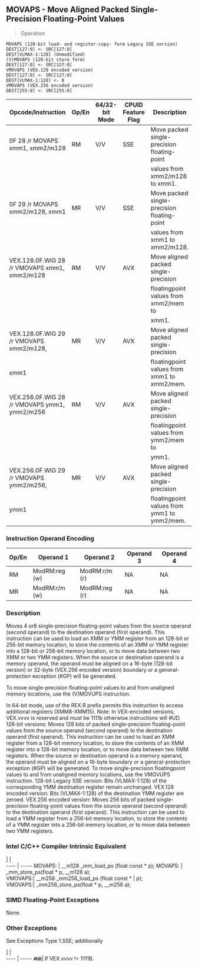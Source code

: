 ## MOVAPS - Move Aligned Packed Single-Precision Floating-Point Values

> Operation

``` slim
MOVAPS (128-bit load- and register-copy- form Legacy SSE version)
DEST[127:0] <- SRC[127:0]
DEST[VLMAX-1:128] (Unmodified)
(V)MOVAPS (128-bit store form)
DEST[127:0] <- SRC[127:0]
VMOVAPS (VEX.128 encoded version)
DEST[127:0] <- SRC[127:0]
DEST[VLMAX-1:128] <- 0
VMOVAPS (VEX.256 encoded version)
DEST[255:0] <- SRC[255:0]

```

 Opcode/Instruction                          | Op/En| 64/32-bit Mode| CPUID Feature Flag| Description                                
 ---  | --- | --- | --- | ---
 0F 28 /r MOVAPS xmm1, xmm2/m128             | RM   | V/V           | SSE               | Move packed single-precision floating-point
                                             |      |               |                   | values from xmm2/m128 to xmm1.             
 0F 29 /r MOVAPS xmm2/m128, xmm1             | MR   | V/V           | SSE               | Move packed single-precision floating-point
                                             |      |               |                   | values from xmm1 to xmm2/m128.             
 VEX.128.0F.WIG 28 /r VMOVAPS xmm1, xmm2/m128| RM   | V/V           | AVX               | Move aligned packed single-precision       
                                             |      |               |                   | floatingpoint values from xmm2/mem to      
                                             |      |               |                   | xmm1.                                      
 VEX.128.0F.WIG 29 /r VMOVAPS xmm2/m128,     | MR   | V/V           | AVX               | Move aligned packed single-precision       
 xmm1                                        |      |               |                   | floatingpoint values from xmm1 to xmm2/mem.
 VEX.256.0F.WIG 28 /r VMOVAPS ymm1, ymm2/m256| RM   | V/V           | AVX               | Move aligned packed single-precision       
                                             |      |               |                   | floatingpoint values from ymm2/mem to      
                                             |      |               |                   | ymm1.                                      
 VEX.256.0F.WIG 29 /r VMOVAPS ymm2/m256,     | MR   | V/V           | AVX               | Move aligned packed single-precision       
 ymm1                                        |      |               |                   | floatingpoint values from ymm1 to ymm2/mem.

### Instruction Operand Encoding
 Op/En| Operand 1    | Operand 2    | Operand 3| Operand 4
 ---  | --- | --- | --- | ---
 RM   | ModRM:reg (w)| ModRM:r/m (r)| NA       | NA       
 MR   | ModRM:r/m (w)| ModRM:reg (r)| NA       | NA       

### Description
Moves 4 or8 single-precision floating-point values from the source operand (second
operand) to the destination operand (first operand). This instruction can be
used to load an XMM or YMM register from an 128-bit or 256-bit memory location,
to store the contents of an XMM or YMM register into a 128-bit or 256-bit memory
location, or to move data between two XMM or two YMM registers. When the source
or destination operand is a memory operand, the operand must be aligned on a
16-byte (128-bit version) or 32-byte (VEX.256 encoded version) boundary or a
general-protection exception (#GP) will be generated.

To move single-precision floating-point values to and from unaligned memory
locations, use the (V)MOVUPS instruction.

In 64-bit mode, use of the REX.R prefix permits this instruction to access additional
registers (XMM8-XMM15). Note: In VEX-encoded versions, VEX.vvvv is reserved
and must be 1111b otherwise instructions will #UD. 128-bit versions: Moves 128
bits of packed single-precision floating-point values from the source operand
(second operand) to the destination operand (first operand). This instruction
can be used to load an XMM register from a 128-bit memory location, to store
the contents of an XMM register into a 128-bit memory location, or to move data
between two XMM registers. When the source or destination operand is a memory
operand, the operand must be aligned on a 16-byte boundary or a general-protection
exception (#GP) will be generated. To move single-precision floatingpoint values
to and from unaligned memory locations, use the VMOVUPS instruction. 128-bit
Legacy SSE version: Bits (VLMAX-1:128) of the corresponding YMM destination
register remain unchanged. VEX.128 encoded version: Bits (VLMAX-1:128) of the
destination YMM register are zeroed. VEX.256 encoded version: Moves 256 bits
of packed single-precision floating-point values from the source operand (second
operand) to the destination operand (first operand). This instruction can be
used to load a YMM register from a 256-bit memory location, to store the contents
of a YMM register into a 256-bit memory location, or to move data between two
YMM registers.



### Intel C/C++ Compiler Intrinsic Equivalent
   | |  
---- | -----
 MOVAPS: | __m128 _mm_load_ps (float const \* p);
 MOVAPS: | _mm_store_ps(float \* p, __m128 a);   
 VMOVAPS:| __m256 _mm256_load_ps (float const \* 
         | p);                                  
 VMOVAPS:| _mm256_store_ps(float \* p, __m256 a);

### SIMD Floating-Point Exceptions
None.


### Other Exceptions
See Exceptions Type 1.SSE; additionally

   | |  
---- | -----
 **``#UD``**| If VEX.vvvv != 1111B.
